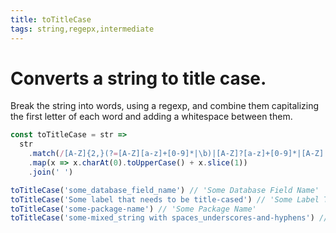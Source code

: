 ```yaml
---
title: toTitleCase
tags: string,regepx,intermediate
---
```


# Converts a string to title case.

Break the string into words, using a regexp, and combine them capitalizing the first letter of each word and adding a whitespace between them.

```js
const toTitleCase = str =>
  str
    .match(/[A-Z]{2,}(?=[A-Z][a-z]+[0-9]*|\b)|[A-Z]?[a-z]+[0-9]*|[A-Z]|[0-9]+/g)
    .map(x => x.charAt(0).toUpperCase() + x.slice(1))
    .join(' ')
```

```js
toTitleCase('some_database_field_name') // 'Some Database Field Name'
toTitleCase('Some label that needs to be title-cased') // 'Some Label That Needs To Be Title Cased'
toTitleCase('some-package-name') // 'Some Package Name'
toTitleCase('some-mixed_string with spaces_underscores-and-hyphens') // 'Some Mixed String With Spaces Underscores And Hyphens'
```
